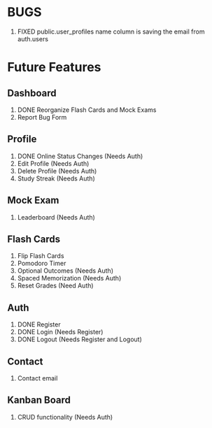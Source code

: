# BUGS

1. FIXED public.user_profiles name column is saving the email from auth.users

# Future Features

## Dashboard

1. DONE Reorganize Flash Cards and Mock Exams
2. Report Bug Form

## Profile

1. DONE Online Status Changes (Needs Auth)
2. Edit Profile (Needs Auth)
3. Delete Profile (Needs Auth)
4. Study Streak (Needs Auth)

## Mock Exam

1. Leaderboard (Needs Auth)

## Flash Cards

1. Flip Flash Cards
2. Pomodoro Timer
3. Optional Outcomes (Needs Auth)
4. Spaced Memorization (Needs Auth)
5. Reset Grades (Need Auth)

## Auth

1. DONE Register
2. DONE Login (Needs Register)
3. DONE Logout (Needs Register and Logout)

## Contact

1. Contact email

## Kanban Board

1. CRUD functionality (Needs Auth)

